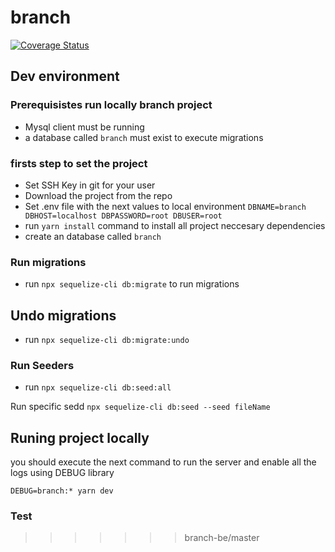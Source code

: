 # branch

[![Coverage Status](https://coveralls.io/repos/github/cristiannietodev91/branch/badge.svg?branch=main)](https://coveralls.io/github/cristiannietodev91/branch?branch=main)

## Dev environment


### Prerequisistes run locally branch project

- Mysql client must be running
- a database called ``branch`` must exist to execute migrations

### firsts step to set the project

- Set SSH Key in git for your user
- Download the project from the repo
- Set .env file with the next values to local environment
    ``DBNAME=branch
    DBHOST=localhost
    DBPASSWORD=root
    DBUSER=root``
- run ``yarn install`` command to install all project neccesary dependencies
- create an database called ``branch``

### Run migrations
- run ``npx sequelize-cli db:migrate`` to run migrations

## Undo migrations
- run ``npx sequelize-cli db:migrate:undo``

### Run Seeders
- run ``npx sequelize-cli db:seed:all`` 

Run specific sedd ``npx sequelize-cli db:seed --seed fileName``

## Runing project locally

you should execute the next command to run the server and enable all the logs using DEBUG library

``DEBUG=branch:* yarn dev``


### Test


>>>>>>> branch-be/master
